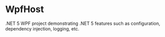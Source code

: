 # WpfHost
.NET 5 WPF project demonstrating .NET 5 features such as configuration, dependency injection, logging, etc.
